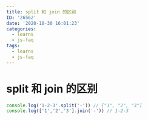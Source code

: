 ```yaml
---
title: split 和 join 的区别
ID: '26562'
date: '2020-10-30 16:01:23'
categories:
  - learns
  - js-faq
tags:
  - learns
  - js-faq
---
```


# split 和 join 的区别

``` js 
console.log('1-2-3'.split('-')) // ["1", "2", "3"]
console.log(['1','2','3'].join('-')) // 1-2-3
```
 
 
 
 
